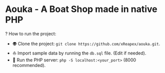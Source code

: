 # Aouka - A Boat Shop made in native PHP

? How to run the project:

- :alien: Clone the project: ``git clone https://github.com/xReapex/aouka.git``.
- :sailboat: Import sample data by running the ``db.sql`` file. (Edit if needed).
- :satellite: Run the PHP server: ``php -S localhost:<your_port>`` (8000 recommended).
